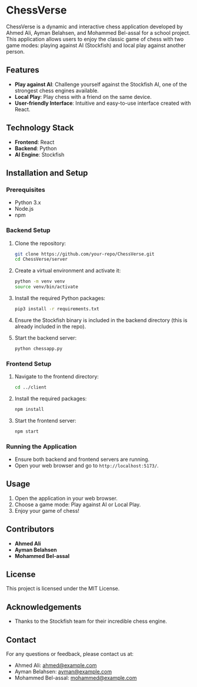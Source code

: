 # ChessVerse
ChessVerse is a dynamic and interactive chess application developed by Ahmed Ali, Ayman Belahsen, and Mohammed Bel-assal for a school project. This application allows users to enjoy the classic game of chess with two game modes: playing against AI (Stockfish) and local play against another person.

## Features
- **Play against AI**: Challenge yourself against the Stockfish AI, one of the strongest chess engines available.
- **Local Play**: Play chess with a friend on the same device.
- **User-friendly Interface**: Intuitive and easy-to-use interface created with React.

## Technology Stack
- **Frontend**: React
- **Backend**: Python
- **AI Engine**: Stockfish

## Installation and Setup

### Prerequisites
- Python 3.x
- Node.js
- npm

### Backend Setup
1. Clone the repository:
   ```bash
   git clone https://github.com/your-repo/ChessVerse.git
   cd ChessVerse/server
   ```

2. Create a virtual environment and activate it:
   ```bash
   python -m venv venv
   source venv/bin/activate
   ```

3. Install the required Python packages:
   ```bash
   pip3 install -r requirements.txt
   ```

4. Ensure the Stockfish binary is included in the backend directory (this is already included in the repo).

5. Start the backend server:
   ```bash
   python chessapp.py
   ```

### Frontend Setup
1. Navigate to the frontend directory:
   ```bash
   cd ../client
   ```

2. Install the required packages:
   ```bash
   npm install
   ```

3. Start the frontend server:
   ```bash
   npm start
   ```

### Running the Application
- Ensure both backend and frontend servers are running.
- Open your web browser and go to `http://localhost:5173/`.

## Usage
1. Open the application in your web browser.
2. Choose a game mode: Play against AI or Local Play.
3. Enjoy your game of chess!

## Contributors
- **Ahmed Ali**
- **Ayman Belahsen**
- **Mohammed Bel-assal**

## License
This project is licensed under the MIT License.

## Acknowledgements
- Thanks to the Stockfish team for their incredible chess engine.

## Contact
For any questions or feedback, please contact us at:
- Ahmed Ali: [ahmed@example.com](mailto:ahmed@example.com)
- Ayman Belahsen: [ayman@example.com](mailto:ayman@example.com)
- Mohammed Bel-assal: [mohammed@example.com](mailto:mohammed@example.com)
